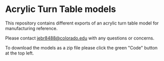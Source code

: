 # Acrylic Turn Table models


This repository contains different exports of an acrylic turn table model for manufacturing reference.

Please contact jebr8488@colorado.edu with any questions or concerns.

To download the models as a zip file please click the green "Code" button at the top left.
